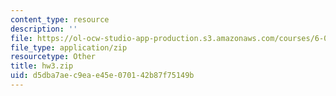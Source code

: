 ```yaml
---
content_type: resource
description: ''
file: https://ol-ocw-studio-app-production.s3.amazonaws.com/courses/6-01sc-introduction-to-electrical-engineering-and-computer-science-i-spring-2011/d5dba7aec9eae45e070142b87f75149b_hw3.zip
file_type: application/zip
resourcetype: Other
title: hw3.zip
uid: d5dba7ae-c9ea-e45e-0701-42b87f75149b
---
```

